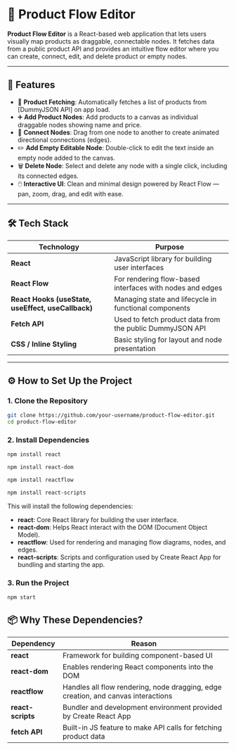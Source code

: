 # 🧩 Product Flow Editor

**Product Flow Editor** is a React-based web application that lets users visually map products as draggable, connectable nodes. It fetches data from a public product API and provides an intuitive flow editor where you can create, connect, edit, and delete product or empty nodes.

---

## 🚀 Features

- 🔄 **Product Fetching**: Automatically fetches a list of products from [DummyJSON API] on app load.
- ➕ **Add Product Nodes**: Add products to a canvas as individual draggable nodes showing name and price.
- 🔗 **Connect Nodes**: Drag from one node to another to create animated directional connections (edges).
- ✏️ **Add Empty Editable Node**: Double-click to edit the text inside an empty node added to the canvas.
- 🗑️ **Delete Node**: Select and delete any node with a single click, including its connected edges.
- 🖱️ **Interactive UI**: Clean and minimal design powered by React Flow — pan, zoom, drag, and edit with ease.

---

## 🛠️ Tech Stack

| Technology    | Purpose |
| ------------- | ------- |
| **React**     | JavaScript library for building user interfaces |
| **React Flow** | For rendering flow-based interfaces with nodes and edges |
| **React Hooks (useState, useEffect, useCallback)** | Managing state and lifecycle in functional components |
| **Fetch API** | Used to fetch product data from the public DummyJSON API |
| **CSS / Inline Styling** | Basic styling for layout and node presentation |

---

## ⚙️ How to Set Up the Project

### 1. Clone the Repository

```bash
git clone https://github.com/your-username/product-flow-editor.git
cd product-flow-editor
```

### 2. Install Dependencies

```bash
npm install react
```
```bash
npm install react-dom
```
```bash
npm install reactflow
```
```bash
npm install react-scripts
```

This will install the following dependencies:

- **react**: Core React library for building the user interface.
- **react-dom**: Helps React interact with the DOM (Document Object Model).
- **reactflow**: Used for rendering and managing flow diagrams, nodes, and edges.
- **react-scripts**: Scripts and configuration used by Create React App for bundling and starting the app.

### 3. Run the Project

```bash
npm start
```

## 📦 Why These Dependencies?

| Dependency       | Reason                                                                 |
| ---------------- | ---------------------------------------------------------------------- |
| **react**        | Framework for building component-based UI                              |
| **react-dom**    | Enables rendering React components into the DOM                        |
| **reactflow**    | Handles all flow rendering, node dragging, edge creation, and canvas interactions |
| **react-scripts**| Bundler and development environment provided by Create React App       |
| **fetch API**    | Built-in JS feature to make API calls for fetching product data        |

